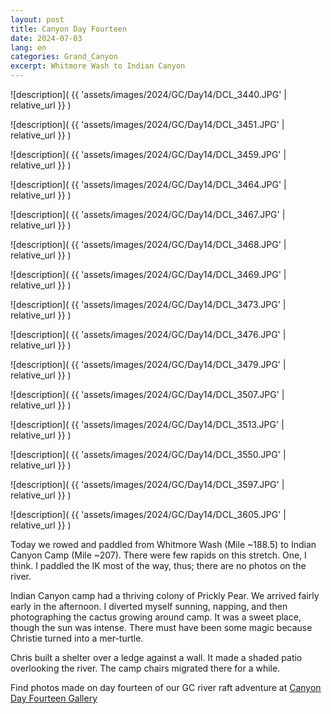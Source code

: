```yaml
---
layout: post
title: Canyon Day Fourteen
date: 2024-07-03
lang: en
categories: Grand_Canyon
excerpt: Whitmore Wash to Indian Canyon
---
```


![description](
  {{ 'assets/images/2024/GC/Day14/DCL_3440.JPG' | relative_url }}
)

![description](
  {{ 'assets/images/2024/GC/Day14/DCL_3451.JPG' | relative_url }}
)

![description](
  {{ 'assets/images/2024/GC/Day14/DCL_3459.JPG' | relative_url }}
)

![description](
  {{ 'assets/images/2024/GC/Day14/DCL_3464.JPG' | relative_url }}
)

![description](
  {{ 'assets/images/2024/GC/Day14/DCL_3467.JPG' | relative_url }}
)

![description](
  {{ 'assets/images/2024/GC/Day14/DCL_3468.JPG' | relative_url }}
)

![description](
  {{ 'assets/images/2024/GC/Day14/DCL_3469.JPG' | relative_url }}
)

![description](
  {{ 'assets/images/2024/GC/Day14/DCL_3473.JPG' | relative_url }}
)

![description](
  {{ 'assets/images/2024/GC/Day14/DCL_3476.JPG' | relative_url }}
)

![description](
  {{ 'assets/images/2024/GC/Day14/DCL_3479.JPG' | relative_url }}
)

![description](
  {{ 'assets/images/2024/GC/Day14/DCL_3507.JPG' | relative_url }}
)

![description](
  {{ 'assets/images/2024/GC/Day14/DCL_3513.JPG' | relative_url }}
)

![description](
  {{ 'assets/images/2024/GC/Day14/DCL_3550.JPG' | relative_url }}
)

![description](
  {{ 'assets/images/2024/GC/Day14/DCL_3597.JPG' | relative_url }}
)

![description](
  {{ 'assets/images/2024/GC/Day14/DCL_3605.JPG' | relative_url }}
)

Today we rowed and paddled from Whitmore Wash (Mile ~188.5) to Indian Canyon
Camp (Mile ~207). There were few rapids on this stretch. One, I think.
I paddled the IK most of the way, thus; there are no photos on the river.

Indian Canyon camp had a thriving colony of Prickly Pear. We arrived fairly
early in the afternoon. I diverted myself sunning, napping, and then
photographing the cactus growing around camp. It was a sweet place, though the
sun was intense. There must have been some magic because Christie turned into a
mer-turtle.

Chris built a shelter over a ledge against a wall. It made a
shaded patio overlooking the river. The camp chairs migrated there for
a while.

Find photos made on day fourteen of our GC river raft adventure at [Canyon Day
Fourteen Gallery]( https://wbreeze.com/photo/gallery/20240620GC/Day14/index.html)

